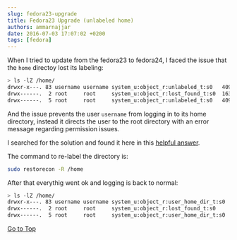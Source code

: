 ```yaml
---
slug: fedora23-upgrade
title: Fedora23 Upgrade (unlabeled home)
authors: ammarnajjar
date: 2016-07-03 17:07:02 +0200
tags: [fedora]
---
```


When I tried to update from the fedora23 to fedora24, I faced the issue that the `home` directoy lost its labeling:

```bash
> ls -lZ /home/
drwxr-x---. 83 username username system_u:object_r:unlabeled_t:s0   4096 Jun 22 14:55 username
drwx------.  2 root     root     system_u:object_r:lost_found_t:s0  16384 Sep 30 2015 lost+found
drwx------.  5 root     root     system_u:object_r:unlabeled_t:s0   4096 Jan 13 11:48 testuser
```

And the issue prevents the user `username` from logging in to its home directory, instead it directs the user to the root directory with an error message regarding permission issues.

I searched for the solution and found it here in this [helpful answer](http://forums.fedoraforum.org/showpost.php?p=1587276&postcount=2).

The command to re-label the directory is:

```bash
sudo restorecon -R /home
```

After that everythig went ok and logging is back to normal:

```bash
> ls -lZ /home/
drwxr-x---. 83 username username system_u:object_r:user_home_dir_t:s0  4096 Jun 22 14:55 username
drwx------.  2 root     root     system_u:object_r:lost_found_t:s0     16384 Sep 30 2015 lost+found
drwx------.  5 root     root     system_u:object_r:user_home_dir_t:s0  4096 Jan 13 11:48 testuser
```

[Go to Top](#Top)
